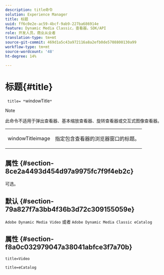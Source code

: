 ```yaml
---
description: title命令
solution: Experience Manager
title: 标题
uuid: ff6c0e2e-ac59-4bcf-9ab9-227ba686914e
feature: Dynamic Media Classic，查看器，SDK/API
role: 开发人员，商业从业者
translation-type: tm+mt
source-git-commit: 469d1a5c43a972116a8a2efb0de5708800130a99
workflow-type: tm+mt
source-wordcount: '48'
ht-degree: 14%

---
```



# 标题{#title}

` title= *`windowTitle`*`

>[!NOTE]
>
>此命令不适用于弹出查看器、基本缩放查看器、旋转查看器或交互式图像查看器。

<table id="table_406072054CBA4A7BAC8E7AD45E361D37"> 
 <tbody> 
  <tr> 
   <td colname="col1"> <p> <span class="codeph"> <span class="varname"> windowTitleimage</span> </span> </p> </td> 
   <td colname="col2"> <p>指定包含查看器的浏览器窗口的标题。 </p> </td> 
  </tr> 
 </tbody> 
</table>

## 属性 {#section-8ce2a4493d454d97a9975fc7f9f4eb2c}

可选。

## 默认 {#section-79a827f7a3bb4f36b3d72c309155059e}

`Adobe Dynamic Media Video` 或者 `Adobe Dynamic Media Classic eCatalog`

## 属性 {#section-f8a0c032979047a38041abfce3f7a70b}

`title=Video`

`title=eCatalog`
